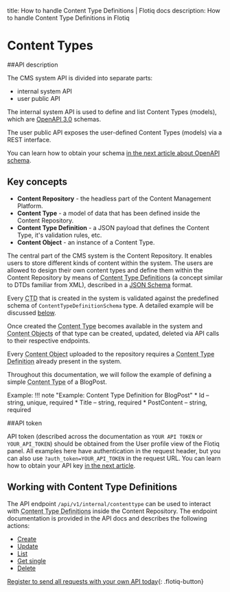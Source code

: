 title: How to handle Content Type Definitions | Flotiq docs
description: How to handle Content Type Definitions in Flotiq

# Content Types

##API description

The CMS system API is divided into separate parts:

* internal system API
* user public API

The internal system API is used to define and list Content Types (models), which are [OpenAPI 3.0](https://swagger.io/docs/specification/about/) schemas.

The user public API exposes the user-defined Content Types (models) via a REST interface.

You can learn how to obtain your schema [in the next article about OpenAPI schema](open-api-schema.md).

## Key concepts

* **Content Repository** - the headless part of the Content Management Platform.
* **Content Type** - a model of data that has been defined inside the Content Repository.
* **Content Type Definition** - a JSON payload that defines the Content Type, it's validation rules, etc.
* **Content Object** - an instance of a Content Type.


The central part of the CMS system is the Content Repository. It enables users to store different kinds of content within the system. The users are allowed to design their own content types and define them within the Content Repository by means of <abbr title="Content Type Definition - a JSON payload that defines the Content Type, it's validation rules, etc.">Content Type Definitions</abbr> (a concept similar to DTDs familiar from XML), described in a [JSON Schema](https://json-schema.org/) format.


Every <abbr title="Content Type Definition - a JSON payload that defines the Content Type, it's validation rules, etc.">CTD</abbr> that is created in the system is validated against the predefined schema of ``ContentTypeDefinitionSchema`` type. A detailed example will be discussed [below](#creating-new-content-types-via-api).

Once created the <abbr title="Content Type - a model of data that has been defined inside the Content Repository.">Content Type</abbr> becomes available in the system and <abbr title="Content Object - an instance of a Content Type.">Content Objects</abbr>  of that type can be created, updated, deleted via API calls to their respective endpoints.  

Every <abbr title="Content Object - an instance of a Content Type.">Content Object</abbr> uploaded to the repository requires a <abbr title="Content Type Definition - a JSON payload that defines the Content Type, it's validation rules, etc.">Content Type Definition</abbr> already present in the system. 


Throughout this documentation, we will follow the example of defining a simple <abbr title="Content Type - a model of data that has been defined inside the Content Repository.">Content Type</abbr> of a BlogPost. 

Example: 
!!! note "Example: Content Type Definition for BlogPost"
    * Id – string, unique, required 
    * Title – string, required 
    * PostContent – string, required 


##API token

API token (described across the documentation as `YOUR API TOKEN` or `YOUR_API_TOKEN`) should be obtained from the User profile view of the Flotiq panel. 
All examples here have authentication in the request header, but you can also use `?auth_token=YOUR_API_TOKEN` in the request URL.
You can learn how to obtain your API key [in the next article](index.md).

## Working with Content Type Definitions

The API endpoint ``/api/v1/internal/contenttype`` can be used to interact with
<abbr title="Content Type Definition - a JSON payload that defines the Content Type, it's validation rules, etc.">
Content Type Definitions</abbr> inside the Content Repository.
The endpoint documentation is provided in the API docs and describes the following actions:

* [Create](content-type/creating-ctd.md)
* [Update](content-type/updating-ctd.md)
* [List](content-type/listing-ctd.md)
* [Get single](content-type/getting-ctd.md)
* [Delete](content-type/deleting-ctd.md)

[Register to send all requests with your own API today](https://editor.flotiq.com/register.html){: .flotiq-button}
